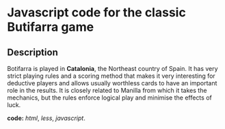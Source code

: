 # Javascript code for the classic **Butifarra** game

## Description

Botifarra is played in **Catalonia**, the Northeast country of Spain. It has very strict playing rules and a scoring method that makes it very interesting for deductive players and allows usually worthless cards to have an important role in the results. It is closely related to Manilla from which it takes the mechanics, but the rules enforce logical play and minimise the effects of luck. 

**code:** *html*, *less*, *javascript*.
